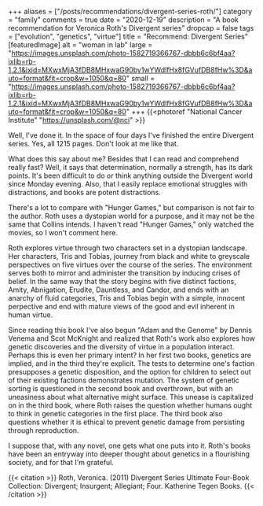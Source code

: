 +++
aliases = ["/posts/recommendations/divergent-series-roth/"]
category = "family"
comments = true
date = "2020-12-19"
description = "A book recommendation for Veronica Roth's Divergent series"
dropcap = false
tags = ["evolution", "genetics", "virtue"]
title = "Recommend: Divergent Series"
[featuredImage]
  alt = "woman in lab"
  large = "https://images.unsplash.com/photo-1582719366767-dbbb6c6bf4aa?ixlib=rb-1.2.1&ixid=MXwxMjA3fDB8MHxwaG90by1wYWdlfHx8fGVufDB8fHw%3D&auto=format&fit=crop&w=1050&q=80"
  small = "https://images.unsplash.com/photo-1582719366767-dbbb6c6bf4aa?ixlib=rb-1.2.1&ixid=MXwxMjA3fDB8MHxwaG90by1wYWdlfHx8fGVufDB8fHw%3D&auto=format&fit=crop&w=1050&q=80"
+++
{{<photoref "National Cancer Institute" "https://unsplash.com/@nci" >}}

Well, I've done it. In the space of four days I've finished the entire Divergent series. Yes, all 1215 pages. Don't look at me like that.

What does this say about me? Besides that I can read and comprehend really fast? Well, it says that determination, normally a strength, has its dark points. It's been difficult to do or think anything outside the Divergent world since Monday evening. Also, that I easily replace emotional struggles with distractions, and books are potent distractions.

There's a lot to compare with "Hunger Games," but comparison is not fair to the author. Roth uses a dystopian world for a purpose, and it may not be the same that Collins intends. I haven't read "Hunger Games," only watched the movies, so I won't comment here.

Roth explores virtue through two characters set in a dystopian landscape. Her characters, Tris and Tobias, journey from black and white to greyscale perspectives on five virtues over the course of the series. The environment serves both to mirror and administer the transition by inducing crises of belief. In the same way that the story begins with five distinct factions, Amity, Abnigation, Erudite, Dauntless, and Candor, and ends with an anarchy of fluid categories, Tris and Tobias begin with a simple, innocent perpective and end with mature views of the good and evil inherent in human virtue.

Since reading this book I've also begun "Adam and the Genome" by Dennis Venema and Scot McKnight and realized that Roth's work also explores how genetic discoveries and the diversity of virtue in a population interact. Perhaps this is even her primary intent? In her first two books, genetics are implied, and in the third they're explicit. The tests to determine one's faction presupposes a genetic disposition, and the option for children to select out of their existing factions demonstrates mutation. The system of genetic sorting is questioned in the second book and overthrown, but with an uneasiness about what alternative might surface. This unease is capitalized on in the third book, where Roth raises the question whether humans ought to think in genetic categories in the first place. The third book also questions whether it is ethical to prevent genetic damage from persisting through reproduction.

I suppose that, with any novel, one gets what one puts into it. Roth's books have been an entryway into deeper thought about genetics in a flourishing society, and for that I'm grateful.

{{< citation >}}
Roth, Veronica. (2011) Divergent Series Ultimate Four-Book Collection: Divergent; Insurgent; Allegiant; Four. Katherine Tegen Books.
{{< /citation >}}